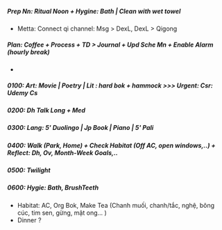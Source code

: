 ##### Prep Nn: Ritual Noon + Hygine: Bath | Clean with wet towel
+ Metta: Connect qi channel: Msg > DexL, DexL > Qigong
##### Plan: Coffee + Process + TD > Journal + Upd Sche Mn + Enable Alarm (hourly break) 
+ 
##### 0100: Art: Movie | Poetry | Lit : hard bok + hammock >>> Urgent: Csr: Udemy Cs
##### 0200: Dh Talk Long + Med
##### 0300: Lang: 5' Duolingo | Jp Book | Piano | 5' Pali
##### 0400: Walk (Park, Home) + Check Habitat (Off AC, open windows,..) + Reflect: Dh, Ov, Month-Week Goals,..
##### 0500: Twilight
##### 0600: Hygie: Bath, BrushTeeth
+ Habitat: AC, Org Bok, Make Tea (Chanh muối, chanh/tắc, nghệ, bông cúc, tim sen, gừng, mật ong... )
+ Dinner ?
